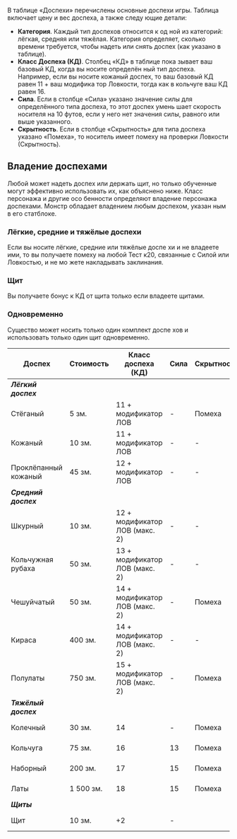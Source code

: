 В таблице «Доспехи» перечислены основные доспехи игры. Таблица включает цену и вес доспеха, а также следу ющие детали: 
* **Категория**. Каждый тип доспехов относится к од ной из категорий: лёгкая, средняя или тяжёлая. Категория определяет, сколько времени требуется, чтобы надеть или снять доспех (как указано в таблице). 
* **Класс Доспеха (КД)**. Столбец «КД» в таблице пока зывает ваш базовый КД, когда вы носите определён ный тип доспеха. Например, если вы носите кожаный доспех, то ваш базовый КД равен 11 + ваш модифика тор Ловкости, тогда как в кольчуге ваш КД равен 16. 
* **Сила**. Если в столбце «Сила» указано значение силы для определённого типа доспеха, то этот доспех умень шает скорость носителя на 10 футов, если у него нет значения силы, равного или выше указанного. 
* **Скрытность**. Если в столбце «Скрытность» для типа доспеха указано «Помеха», то носитель имеет помеху на проверки Ловкости (Скрытность).
## Владение доспехами 
Любой может надеть доспех или держать щит, но только обученные могут эффективно использовать их, как объяснено ниже. Класс персонажа и другие осо бенности определяют владение персонажа доспехами. Монстр обладает владением любым доспехом, указан ным в его статблоке. 
### Лёгкие, средние и тяжёлые доспехи 
Если вы носите лёгкие, средние или тяжёлые доспе хи и не владеете ими, то вы получаете помеху на любой Тест к20, связанные с Силой или Ловкостью, и не мо жете накладывать заклинания. 
### Щит 
Вы получаете бонус к КД от щита только если владеете щитами. 
### Одновременно 
Существо может носить только один комплект доспе хов и использовать только один щит одновременно.

| Доспех               | Стоимость | Класс доспеха (КД)             | Сила | Скрытность | Вес     |
| -------------------- | --------- | ------------------------------ | ---- | ---------- | ------- |
| **_Лёгкий доспех_**  |           |                                |      |            |         |
| Стёганый             | 5 зм.     | 11 + модификатор ЛОВ           | -    | Помеха     | 8 фнт.  |
| Кожаный              | 10 зм.    | 11 + модификатор ЛОВ           | -    | -          | 10 фнт. |
| Проклёпанный кожаный | 45 зм.    | 12 + модификатор ЛОВ           | -    | -          | 13 фнт. |
| **_Средний доспех_** |           |                                |      |            |         |
| Шкурный              | 10 зм.    | 12 + модификатор ЛОВ (макс. 2) | -    | -          | 12 фнт. |
| Кольчужная рубаха    | 50 зм.    | 13 + модификатор ЛОВ (макс. 2) | -    | -          | 20 фнт. |
| Чешуйчатый           | 50 зм.    | 14 + модификатор ЛОВ (макс. 2) | -    | Помеха     | 45 фнт. |
| Кираса               | 400 зм.   | 14 + модификатор ЛОВ (макс. 2) | -    | -          | 20 фнт. |
| Полулаты             | 750 зм.   | 15 + модификатор ЛОВ (макс. 2) | -    | Помеха     | 40 фнт. |
| **_Тяжёлый доспех_** |           |                                |      |            |         |
| Колечный             | 30 зм.    | 14                             | -    | Помеха     | 40 фнт. |
| Кольчуга             | 75 зм.    | 16                             | 13   | Помеха     | 55 фнт. |
| Наборный             | 200 зм.   | 17                             | 15   | Помеха     | 60 фнт. |
| Латы                 | 1 500 зм. | 18                             | 15   | Помеха     | 65 фнт. |
| **_Щиты_**           |           |                                |      |            |         |
| Щит                  | 10 зм.    | +2                             | -    |            | 6 фнт.  |